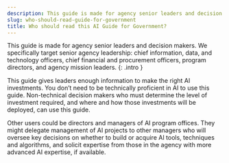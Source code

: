 ```yaml
---
description: This guide is made for agency senior leaders and decision makers to help them make the right AI investments. 
slug: who-should-read-guide-for-government
title: Who should read this AI Guide for Government?
---
```


This guide is made for agency senior leaders and decision makers. We specifically target senior agency leadership: chief information, data, and technology officers, chief financial and procurement officers, program directors, and agency mission leaders. 
{: .intro }

This guide gives leaders enough information to make the right AI investments. You don’t need to be technically proficient in AI to use this guide. Non-technical decision makers who must determine the level of investment required, and where and how those investments will be deployed, can use this guide. 

Other users could be directors and managers of AI program offices. They might delegate management of AI projects to other managers who will oversee key decisions on whether to build or acquire AI tools, techniques and algorithms, and solicit expertise from those in the agency with more advanced AI expertise, if available. 

